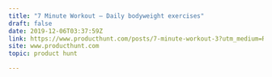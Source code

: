 ```yaml
---
title: "7 Minute Workout — Daily bodyweight exercises"
draft: false
date: 2019-12-06T03:37:59Z
link: https://www.producthunt.com/posts/7-minute-workout-3?utm_medium=RSS&utm_source=hune
site: www.producthunt.com
topic: product hunt  

---
```

